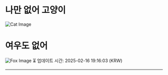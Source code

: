 
# 나만 없어 고양이

![Cat Image](https://cdn2.thecatapi.com/images/21p.jpg)

# 여우도 없어
![Fox Image](https://randomfox.ca/images/65.jpg)
⏳ 업데이트 시간: 2025-02-16 19:16:03 (KRW)

---
